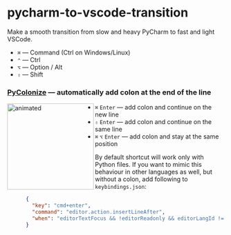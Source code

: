# pycharm-to-vscode-transition
Make a smooth transition from slow and heavy PyCharm to fast and light VSCode.

- `⌘` — Command (Ctrl on Windows/Linux)
- `⌃` — Ctrl
- `⌥` — Option / Alt
- `⇧` — Shift


### [PyColonize](https://marketplace.visualstudio.com/items?itemName=fertigt.pycolonize) — automatically add colon at the end of the line
<img align="left" width="200" alt="animated" src="https://user-images.githubusercontent.com/36469655/164995767-a37163c3-ddf0-400f-a45c-e85e5c798c40.gif">

- `⌘` `Enter` — add colon and continue on the new line
- `⇧` `Enter` — add colon and continue on the same line
- `⌘` `⌥` `Enter` — add colon and stay at the same position

By default shortcut will work only with Python files. If you want to mimic this behaviour in other languages as well, but without a colon, add following to `keybindings.json`:
```json
      {
        "key": "cmd+enter",
        "command": "editor.action.insertLineAfter",
        "when": "editorTextFocus && !editorReadonly && editorLangId != 'python'"
      }
```
